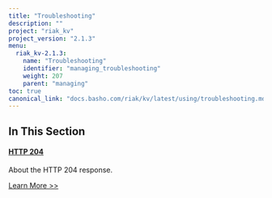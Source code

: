 ```yaml
---
title: "Troubleshooting"
description: ""
project: "riak_kv"
project_version: "2.1.3"
menu:
  riak_kv-2.1.3:
    name: "Troubleshooting"
    identifier: "managing_troubleshooting"
    weight: 207
    parent: "managing"
toc: true
canonical_link: "docs.basho.com/riak/kv/latest/using/troubleshooting.md"
---
```


[http 204]: ./http-204

## In This Section

#### [HTTP 204][http 204]

About the HTTP 204 response.

[Learn More >>][http 204]
